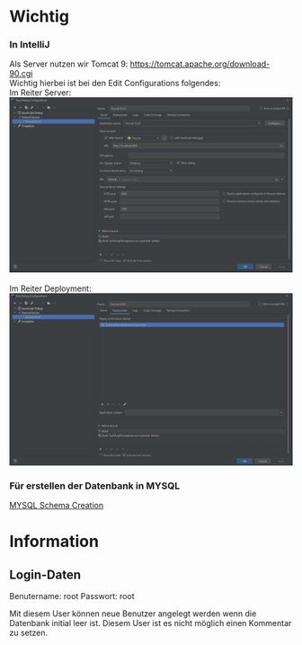 # Wichtig

### In IntelliJ
Als Server nutzen wir Tomcat 9: <https://tomcat.apache.org/download-90.cgi></br>
Wichtig hierbei ist bei den Edit Configurations folgendes:</br>
Im Reiter Server:</br>
![alt text](https://github.com/Surfshop-SWT/SurfshopDienstplaner/blob/master/tomcatint.png)</br>
</br>
Im Reiter Deployment:</br>
![alt text](https://github.com/Surfshop-SWT/SurfshopDienstplaner/blob/master/tomcatdeploy.png)</br>

### Für erstellen der Datenbank in MYSQL
[MYSQL Schema Creation](/MYSQL)


# Information
## Login-Daten

Benutername: root
Passwort: root

Mit diesem User können neue Benutzer angelegt werden wenn die Datenbank initial leer ist. Diesem User ist es nicht
möglich einen Kommentar zu setzen.